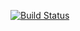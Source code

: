 [![Build Status](https://app.travis-ci.com/siweh/registration_numbers_webapp.svg?branch=master)](https://app.travis-ci.com/siweh/registration_numbers_webapp)
